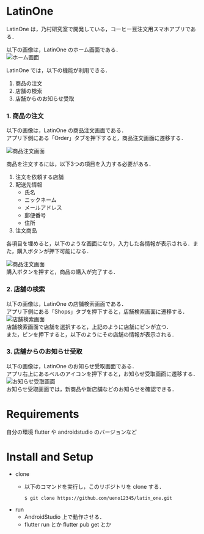 # LatinOne
LatinOne は，乃村研究室で開発している，コーヒー豆注文用スマホアプリである．

以下の画像は，LatinOne のホーム画面である．  
![ホーム画面](./images/home.png "ホーム画面")

LatinOne では，以下の機能が利用できる．  
1. 商品の注文  
2. 店舗の検索  
3. 店舗からのお知らせ受取  

### 1\. 商品の注文
以下の画像は，LatinOne の商品注文画面である．  
アプリ下側にある「Order」タブを押下すると，商品注文画面に遷移する．

![商品注文画面](./images/order.png "商品注文画面")

商品を注文するには，以下3つの項目を入力する必要がある．  
1. 注文を依頼する店舗  
2. 配送先情報
    * 氏名
    * ニックネーム
    * メールアドレス
    * 郵便番号
    * 住所  
3. 注文商品  

各項目を埋めると，以下のような画面になり，入力した各情報が表示される．また，購入ボタンが押下可能になる．  

![商品注文画面](./images/orderselected.png "商品注文画面")  
購入ボタンを押すと，商品の購入が完了する．

### 2\. 店舗の検索
以下の画像は，LatinOne の店舗検索画面である．  
アプリ下側にある「Shops」タブを押下すると，店舗検索画面に遷移する．  
![店舗検索画面](./images/shops.png "店舗検索画面")  
店舗検索画面で店舗を選択すると，上記のように店舗にピンが立つ．  
また，ピンを押下すると，以下のようにその店舗の情報が表示される．

### 3\. 店舗からのお知らせ受取
以下の画像は，LatinOne のお知らせ受取画面である．  
アプリ右上にあるベルのアイコンを押下すると，お知らせ受取画面に遷移する．  
![お知らせ受取画面](./images/inbox.png "お知らせ受取画面")  
お知らせ受取画面では，新商品や新店舗などのお知らせを確認できる．

# Requirements
自分の環境
flutter や androidstudio のバージョンなど


# Install and Setup
- clone
  - 以下のコマンドを実行し，このリポジトリを clone する．

    ```
    $ git clone https://github.com/ueno12345/latin_one.git
    ```
- run
  - AndroidStudio 上で動作させる．
  - flutter run とか flutter pub get とか
